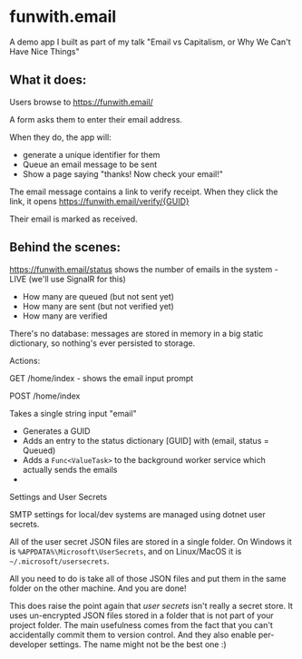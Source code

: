 # funwith.email
A demo app I built as part of my talk "Email vs Capitalism, or Why We Can't Have Nice Things"

## What it does:

Users browse to https://funwith.email/

A form asks them to enter their email address.

When they do, the app will:

* generate a unique identifier for them
* Queue an email message to be sent
* Show a page saying "thanks! Now check your email!"

The email message contains a link to verify receipt. When they click the link, it opens https://funwith.email/verify/{GUID}

Their email is marked as received.

## Behind the scenes:

https://funwith.email/status shows the number of emails in the system - LIVE (we'll use SignalR for this)

* How many are queued (but not sent yet)
* How many are sent (but not verified yet)
* How many are verified

There's no database: messages are stored in memory in a big static dictionary, so nothing's ever persisted to storage.

Actions:

GET /home/index - shows the email input prompt

POST /home/index

Takes a single string input "email"

* Generates a GUID
* Adds an entry to the status dictionary [GUID] with (email, status = Queued)
* Adds a `Func<ValueTask>` to the background worker service which actually sends the emails
* 

Settings and User Secrets

SMTP settings for local/dev systems are managed using dotnet user secrets.

All of the user secret JSON files are stored in a single folder. On Windows it is `%APPDATA%\Microsoft\UserSecrets`, and on Linux/MacOS it is `~/.microsoft/usersecrets`.

All you need to do is take all of those JSON files and put them in the same folder on the other machine. And you are done!

This does raise the point again that *user secrets* isn't really a secret store. It uses un-encrypted JSON files stored in a folder that is not part of your project folder. The main usefulness comes from the fact that you can't accidentally commit them to version control. And they also enable per-developer settings. The name might not be the best one :)



